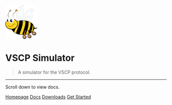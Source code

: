 

![VSCP logo](./images/logo_100.png)

# VSCP Simulator

> A simulator for the VSCP protocol.

---

Scroll down to view docs.

[Homepage](https://www.vscp.org)
[Docs](http://docs.vscp.org/)
[Downloads](https://www.vscp.org/#download)
[Get Started](./README)

